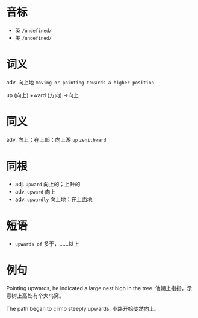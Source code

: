 # 音标

- 英 `/undefined/`
- 美 `/undefined/`

# 词义

adv. 向上地
`moving or pointing towards a higher position`



up (向上) +ward (方向) →向上

# 同义

adv. 向上；在上部；向上游
`up` `zenithward`

# 同根

- adj. `upward` 向上的；上升的
- adv. `upward` 向上
- adv. `upwardly` 向上地；在上面地

# 短语

- `upwards of` 多于，……以上

# 例句

Pointing upwards, he indicated a large nest high in the tree.
他朝上指指，示意树上高处有个大鸟窝。

The path began to climb steeply upwards.
小路开始陡然向上。


